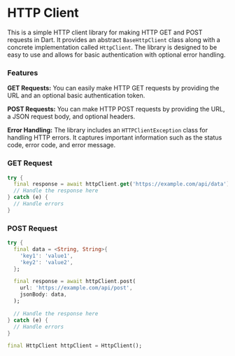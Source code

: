 # HTTP Client

This is a simple HTTP client library for making HTTP GET and POST requests in Dart. It provides an abstract `BaseHttpClient` class along with a concrete implementation called `HttpClient`. The library is designed to be easy to use and allows for basic authentication with optional error handling.

### Features

**GET Requests:** You can easily make HTTP GET requests by providing the URL and an optional basic authentication token.

**POST Requests:** You can make HTTP POST requests by providing the URL, a JSON request body, and optional headers.

**Error Handling:** The library includes an `HTTPClientException` class for handling HTTP errors. It captures important information such as the status code, error code, and error message.

### GET Request

```dart
try {
  final response = await httpClient.get('https://example.com/api/data');
  // Handle the response here
} catch (e) {
  // Handle errors
}
```

### POST Request

```dart
try {
  final data = <String, String>{
    'key1': 'value1',
    'key2': 'value2',
  };

  final response = await httpClient.post(
    url: 'https://example.com/api/post',
    jsonBody: data,
  );

  // Handle the response here
} catch (e) {
  // Handle errors
}

```

```dart
final HttpClient httpClient = HttpClient();
```
